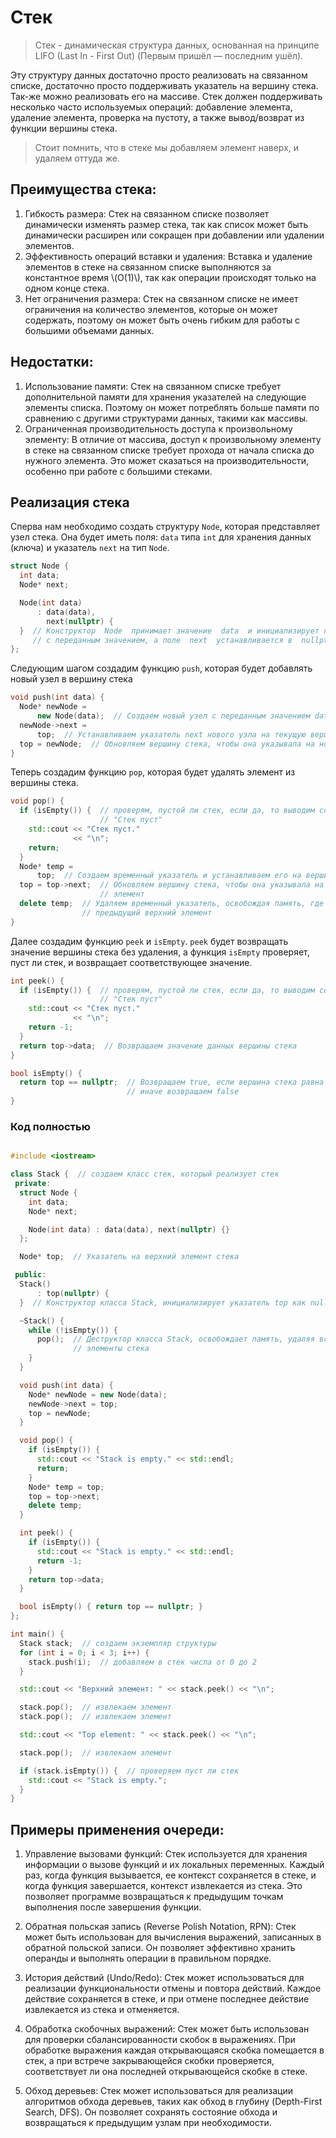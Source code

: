 # Стек

> Стек - динамическая структура данных, основанная на принципе LIFO (Last In - First Out) (Первым пришёл &mdash; последним ушёл).

Эту структуру данных достаточно просто реализовать на связанном списке, достаточно просто поддерживать указатель на вершину стека. Так-же можно реализовать его на массиве.
Стек должен поддерживать несколько часто используемых операций: добавление элемента, удаление элемента, проверка на пустоту, а также вывод/возврат из функции вершины стека.

> Стоит помнить, что в стеке мы добавляем элемент наверх, и удаляем оттуда же.

## Преимущества стека:

1. Гибкость размера: Стек на связанном списке позволяет динамически изменять размер стека, так как список может быть динамически расширен или сокращен при добавлении или удалении элементов. 
2. Эффективность операций вставки и удаления: Вставка и удаление элементов в стеке на связанном списке выполняются за константное время \\(O(1)\\), так как операции происходят только на одном конце стека. 
3. Нет ограничения размера: Стек на связанном списке не имеет ограничения на количество элементов, которые он может содержать, поэтому он может быть очень гибким для работы с большими объемами данных. 

## Недостатки:

1. Использование памяти: Стек на связанном списке требует дополнительной памяти для хранения указателей на следующие элементы списка. Поэтому он может потреблять больше памяти по сравнению с другими структурами данных, такими как массивы. 
2. Ограниченная производительность доступа к произвольному элементу: В отличие от массива, доступ к произвольному элементу в стеке на связанном списке требует прохода от начала списка до нужного элемента. Это может сказаться на производительности, особенно при работе с большими стеками. 

## Реализация стека
Сперва нам необходимо создать структуру `Node`, которая представляет узел стека. Она будет иметь поля: `data` типа `int` для хранения данных (ключа) и указатель `next` на тип `Node`.
```cpp
struct Node {
  int data;
  Node* next;

  Node(int data)
      : data(data),
        next(nullptr) {
  }  // Конструктор  Node  принимает значение  data  и инициализирует поле  data
     // с переданным значением, а поле  next  устанавливается в  nullptr
};
```
Следующим шагом создадим функцию `push`, которая будет добавлять новый узел в вершину стека

```cpp
void push(int data) {
  Node* newNode =
      new Node(data);  // Создаем новый узел с переданным значением data
  newNode->next =
      top;  // Устанавливаем указатель next нового узла на текущую вершину стека
  top = newNode;  // Обновляем вершину стека, чтобы она указывала на новый узел
}
```

Теперь создадим функцию `pop`, которая будет удалять элемент из вершины стека.

```cpp
void pop() {
  if (isEmpty()) {  // проверям, пустой ли стек, если да, то выводим сообщение
                    // "Стек пуст"
    std::cout << "Стек пуст."
              << "\n";
    return;
  }
  Node* temp =
      top;  // Создаем временный указатель и устанавливаем его на вершину стека
  top = top->next;  // Обновляем вершину стека, чтобы она указывала на следующий
                    // элемент
  delete temp;  // Удаляем временный указатель, освобождая память, где хранился
                // предыдущий верхний элемент
}
```
Далее создадим функцию `peek` и `isEmpty`. `peek` будет возвращать значение вершины стека без удаления, а функция `isEmpty` проверяет, пуст ли стек, и возвращает соответствующее значение.

```cpp
int peek() {
  if (isEmpty()) {  // проверям, пустой ли стек, если да, то выводим сообщение
                    // "Стек пуст"
    std::cout << "Стек пуст."
              << "\n";
    return -1;
  }
  return top->data;  // Возвращаем значение данных вершины стека
}

bool isEmpty() {
  return top == nullptr;  // Возвращаем true, если вершина стека равна nullptr,
                          // иначе возвращаем false
}
```

### Код полностью

```cpp

#include <iostream>

class Stack {  // создаем класс стек, который реализует стек
 private:
  struct Node {
    int data;
    Node* next;

    Node(int data) : data(data), next(nullptr) {}
  };

  Node* top;  // Указатель на верхний элемент стека

 public:
  Stack()
      : top(nullptr) {
  }  // Конструктор класса Stack, инициализирует указатель top как nullptr

  ~Stack() {
    while (!isEmpty()) {
      pop();  // Деструктор класса Stack, освобождает память, удаляя все
              // элементы стека
    }
  }

  void push(int data) {
    Node* newNode = new Node(data);
    newNode->next = top;
    top = newNode;
  }

  void pop() {
    if (isEmpty()) {
      std::cout << "Stack is empty." << std::endl;
      return;
    }
    Node* temp = top;
    top = top->next;
    delete temp;
  }

  int peek() {
    if (isEmpty()) {
      std::cout << "Stack is empty." << std::endl;
      return -1;
    }
    return top->data;
  }

  bool isEmpty() { return top == nullptr; }
};

int main() {
  Stack stack;  // создаем экземпляр структуры
  for (int i = 0; i < 3; i++) {
    stack.push(i);  // добавляем в стек числа от 0 до 2
  }

  std::cout << "Верхний элемент: " << stack.peek() << "\n";

  stack.pop();  // извлекаем элемент
  stack.pop();  // извлекаем элемент

  std::cout << "Top element: " << stack.peek() << "\n";

  stack.pop();  // извлекаем элемент

  if (stack.isEmpty()) {  // проверяем пуст ли стек
    std::cout << "Stack is empty.";
  }
}

```

## Примеры применения очереди:
1. Управление вызовами функций: Стек используется для хранения информации о вызове функций и их локальных переменных. Каждый раз, когда функция вызывается, ее контекст сохраняется в стеке, и когда функция завершается, контекст извлекается из стека. Это позволяет программе возвращаться к предыдущим точкам выполнения после завершения функции. 
 
2. Обратная польская запись (Reverse Polish Notation, RPN): Стек может быть использован для вычисления выражений, записанных в обратной польской записи. Он позволяет эффективно хранить операнды и выполнять операции в правильном порядке. 
 
3. История действий (Undo/Redo): Стек может использоваться для реализации функциональности отмены и повтора действий. Каждое действие сохраняется в стеке, и при отмене последнее действие извлекается из стека и отменяется. 
 
4. Обработка скобочных выражений: Стек может быть использован для проверки сбалансированности скобок в выражениях. При обработке выражения каждая открывающаяся скобка помещается в стек, а при встрече закрывающейся скобки проверяется, соответствует ли она последней открывающейся скобке в стеке. 
 
5. Обход деревьев: Стек может использоваться для реализации алгоритмов обхода деревьев, таких как обход в глубину (Depth-First Search, DFS). Он позволяет сохранять состояние обхода и возвращаться к предыдущим узлам при необходимости. 